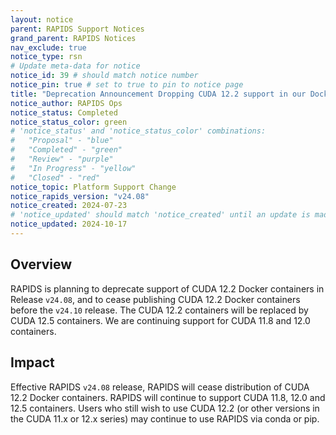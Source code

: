 ```yaml
---
layout: notice
parent: RAPIDS Support Notices
grand_parent: RAPIDS Notices
nav_exclude: true
notice_type: rsn
# Update meta-data for notice
notice_id: 39 # should match notice number
notice_pin: true # set to true to pin to notice page
title: "Deprecation Announcement Dropping CUDA 12.2 support in our Docker Images in Release v24.08"
notice_author: RAPIDS Ops
notice_status: Completed
notice_status_color: green
# 'notice_status' and 'notice_status_color' combinations:
#   "Proposal" - "blue"
#   "Completed" - "green"
#   "Review" - "purple"
#   "In Progress" - "yellow"
#   "Closed" - "red"
notice_topic: Platform Support Change
notice_rapids_version: "v24.08"
notice_created: 2024-07-23
# 'notice_updated' should match 'notice_created' until an update is made
notice_updated: 2024-10-17
---
```


## Overview

RAPIDS is planning to deprecate support of CUDA 12.2 Docker containers in Release `v24.08`, and to cease publishing CUDA 12.2 Docker containers before the `v24.10` release.
The CUDA 12.2 containers will be replaced by CUDA 12.5 containers.
We are continuing support for CUDA 11.8 and 12.0 containers.

## Impact

Effective RAPIDS `v24.08` release, RAPIDS will cease distribution of CUDA 12.2 Docker containers.
RAPIDS will continue to support CUDA 11.8, 12.0 and 12.5 containers.
Users who still wish to use CUDA 12.2 (or other versions in the CUDA 11.x or 12.x series) may continue to use RAPIDS via conda or pip.
